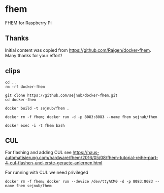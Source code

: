 # fhem
FHEM for Raspberry Pi

## Thanks
Initial content was copied from https://github.com/Raigen/docker-fhem. Many thanks for your effort! 

## clips

```
cd ..
rm -rf docker-fhem 

git clone https://github.com/sejnub/docker-fhem.git
cd docker-fhem 

docker build -t sejnub/fhem .

docker rm -f fhem; docker run -d -p 8083:8083 --name fhem sejnub/fhem

docker exec -i -t fhem bash

```
## CUL
For flashing and adding CUL see 
https://haus-automatisierung.com/hardware/fhem/2016/05/08/fhem-tutorial-reihe-part-4-cul-flashen-und-erste-geraete-anlernen.html

For running with CUL we need privileged
```
docker rm -f fhem; docker run --device /dev/ttyACM0 -d -p 8083:8083 --name fhem sejnub/fhem
```
